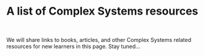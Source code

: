 # A list of Complex Systems resources 

&nbsp;

We will share links to books, articles, and other Complex Systems related resources for new learners in this page. Stay tuned...